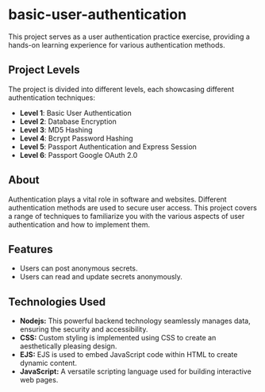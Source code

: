 # basic-user-authentication
This project serves as a user authentication practice exercise, providing a hands-on learning experience for various authentication methods.

## Project Levels
The project is divided into different levels, each showcasing different authentication techniques:

- **Level 1**: Basic User Authentication
- **Level 2**: Database Encryption
- **Level 3**: MD5 Hashing
- **Level 4**: Bcrypt Password Hashing
- **Level 5**: Passport Authentication and Express Session
- **Level 6**: Passport Google OAuth 2.0

## About
Authentication plays a vital role in software and websites. Different authentication methods are used to secure user access. This project covers a range of techniques to familiarize you with the various aspects of user authentication and how to implement them.

## Features
- Users can post anonymous secrets.
- Users can read and update secrets anonymously.

## Technologies Used
- **Nodejs:** This powerful backend technology seamlessly manages data, ensuring the security and accessibility.
- **CSS:** Custom styling is implemented using CSS to create an aesthetically pleasing design.
- **EJS:** EJS is used to embed JavaScript code within HTML to create dynamic content.
- **JavaScript:** A versatile scripting language used for building interactive web pages.
